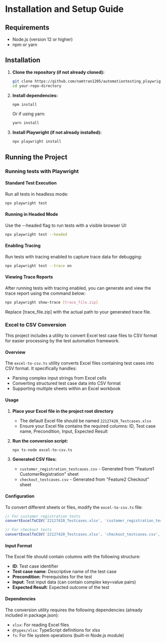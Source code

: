 # Installation and Setup Guide

## Requirements
- Node.js (version 12 or higher)
- npm or yarn

## Installation

1. **Clone the repository (if not already cloned):**
    ```bash
    git clone https://github.com/namtran1205/automationtesting_playwright
    cd your-repo-directory
    ```

2. **Install dependencies:**
    ```bash
    npm install
    ```
    Or if using yarn:
    ```bash
    yarn install
    ```

3. **Install Playwright (if not already installed):**
    ```bash
    npx playwright install
    ```

## Running the Project

### Running tests with Playwright

#### Standard Test Execution
Run all tests in headless mode:
```bash
npx playwright test
```

#### Running in Headed Mode
Use the --headed flag to run tests with a visible browser UI:
```bash
npx playwright test --headed
```

#### Enabling Tracing
Run tests with tracing enabled to capture trace data for debugging:
```bash
npx playwright test --trace on
```
#### Viewing Trace Reports

After running tests with tracing enabled, you can generate and view the trace report using the command below:
```bash
npx playwright show-trace [trace_file.zip]
```
Replace [trace_file.zip] with the actual path to your generated trace file.

### Excel to CSV Conversion

This project includes a utility to convert Excel test case files to CSV format for easier processing by the test automation framework.

#### Overview
The `excel-to-csv.ts` utility converts Excel files containing test cases into CSV format. It specifically handles:
- Parsing complex input strings from Excel cells
- Converting structured test case data into CSV format
- Supporting multiple sheets within an Excel workbook

#### Usage

1. **Place your Excel file in the project root directory**
   - The default Excel file should be named `22127420_Testcases.xlsx`
   - Ensure your Excel file contains the required columns: ID, Test case name, Precondition, Input, Expected Result

2. **Run the conversion script:**
   ```bash
   npx ts-node excel-to-csv.ts
   ```

3. **Generated CSV files:**
   - `customer_registration_testcases.csv` - Generated from "Feature1 CustomerRegistration" sheet
   - `checkout_testcases.csv` - Generated from "Feature2 Checkout" sheet

#### Configuration
To convert different sheets or files, modify the `excel-to-csv.ts` file:

```typescript
// For customer registration tests
convertExcelToCSV('22127420_Testcases.xlsx', 'customer_registration_testcases.csv', 'Feature1 CustomerRegistration');

// For checkout tests  
convertExcelToCSV('22127420_Testcases.xlsx', 'checkout_testcases.csv', 'Feature2 Checkout');
```

#### Input Format
The Excel file should contain columns with the following structure:
- **ID**: Test case identifier
- **Test case name**: Descriptive name of the test case
- **Precondition**: Prerequisites for the test
- **Input**: Test input data (can contain complex key=value pairs)
- **Expected Result**: Expected outcome of the test

#### Dependencies
The conversion utility requires the following dependencies (already included in package.json):
- `xlsx`: For reading Excel files
- `@types/xlsx`: TypeScript definitions for xlsx
- `fs`: For file system operations (built-in Node.js module)
